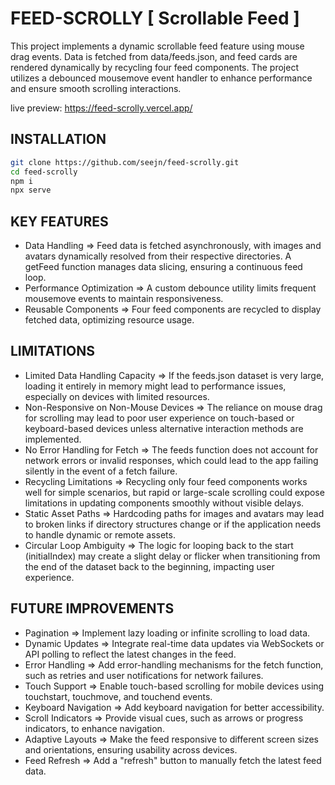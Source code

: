 # FEED-SCROLLY [ Scrollable Feed ] 
This project implements a dynamic scrollable feed feature using mouse drag events. Data is fetched from data/feeds.json, and feed cards are rendered dynamically by recycling four feed components. The project utilizes a debounced mousemove event handler to enhance performance and ensure smooth scrolling interactions.

live preview: https://feed-scrolly.vercel.app/

## INSTALLATION
```sh
git clone https://github.com/seejn/feed-scrolly.git
cd feed-scrolly
npm i
npx serve
````

## KEY FEATURES
- Data Handling
    => Feed data is fetched asynchronously, with images and avatars dynamically resolved from their respective directories. A getFeed function manages data slicing, ensuring a continuous feed loop.    
- Performance Optimization
    =>  A custom debounce utility limits frequent mousemove events to maintain responsiveness.
- Reusable Components
    => Four feed components are recycled to display fetched data, optimizing resource usage.

## LIMITATIONS
- Limited Data Handling Capacity
    => If the feeds.json dataset is very large, loading it entirely in memory might lead to performance issues, especially on devices with limited resources.
- Non-Responsive on Non-Mouse Devices
    => The reliance on mouse drag for scrolling may lead to poor user experience on touch-based or keyboard-based devices unless alternative interaction methods are implemented.
- No Error Handling for Fetch
    => The feeds function does not account for network errors or invalid responses, which could lead to the app failing silently in the event of a fetch failure.
- Recycling Limitations
    => Recycling only four feed components works well for simple scenarios, but rapid or large-scale scrolling could expose limitations in updating components smoothly without visible delays.
- Static Asset Paths
    => Hardcoding paths for images and avatars may lead to broken links if directory structures change or if the application needs to handle dynamic or remote assets.
- Circular Loop Ambiguity
    => The logic for looping back to the start (initialIndex) may create a slight delay or flicker when transitioning from the end of the dataset back to the beginning, impacting user experience.

## FUTURE IMPROVEMENTS
- Pagination
    => Implement lazy loading or infinite scrolling to load data.
- Dynamic Updates
    => Integrate real-time data updates via WebSockets or API polling to reflect the latest changes in the feed.
- Error Handling
   => Add error-handling mechanisms for the fetch function, such as retries and user notifications for network failures.
- Touch Support
   => Enable touch-based scrolling for mobile devices using touchstart, touchmove, and touchend events.
- Keyboard Navigation
    => Add keyboard navigation for better accessibility.
- Scroll Indicators
    => Provide visual cues, such as arrows or progress indicators, to enhance navigation.
- Adaptive Layouts
    => Make the feed responsive to different screen sizes and orientations, ensuring usability across devices.
- Feed Refresh
    => Add a "refresh" button to manually fetch the latest feed data.

